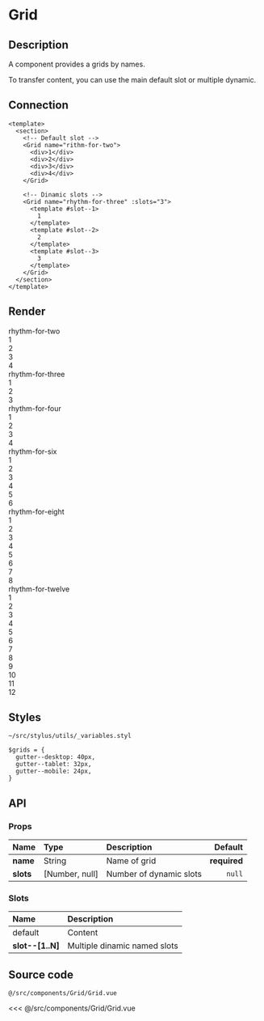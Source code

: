 # Grid

## Description

A component provides a grids by names.

To transfer content, you can use the main default slot or multiple dynamic.

## Connection

```vue
<template>
  <section>
    <!-- Default slot -->  
    <Grid name="rithm-for-two">
      <div>1</div>
      <div>2</div>
      <div>3</div>
      <div>4</div>
    </Grid>
  
    <!-- Dinamic slots -->
    <Grid name="rhythm-for-three" :slots="3">
      <template #slot--1>
        1
      </template>
      <template #slot--2>
        2
      </template>
      <template #slot--3>
        3
      </template>
    </Grid>
  </section>
</template>
```

## Render

<div class="test-block">
  <div class="test-name">rhythm-for-two</div>
  <Grid class="place" name="rhythm-for-two">
    <div class="block">1</div>
    <div class="block">2</div>
    <div class="block">3</div>
    <div class="block">4</div>
  </Grid>
</div>

<div class="test-block">
  <div class="test-name">rhythm-for-three</div>
  <Grid class="place" name="rhythm-for-three">
    <div class="block">1</div>
    <div class="block">2</div>
    <div class="block">3</div>
  </Grid>
</div>

<div class="test-block">
  <div class="test-name">rhythm-for-four</div>
  <Grid class="place" name="rhythm-for-four">
    <div class="block">1</div>
    <div class="block">2</div>
    <div class="block">3</div>
    <div class="block">4</div>
  </Grid>
</div>

<div class="test-block">
  <div class="test-name">rhythm-for-six</div>
  <Grid class="place" name="rhythm-for-six">
    <div class="block">1</div>
    <div class="block">2</div>
    <div class="block">3</div>
    <div class="block">4</div>
    <div class="block">5</div>
    <div class="block">6</div>
  </Grid>
</div>

<div class="test-block">
  <div class="test-name">rhythm-for-eight</div>
  <Grid class="place" name="rhythm-for-eight">
    <div class="block">1</div>
    <div class="block">2</div>
    <div class="block">3</div>
    <div class="block">4</div>
    <div class="block">5</div>
    <div class="block">6</div>
    <div class="block">7</div>
    <div class="block">8</div>
  </Grid>
</div>

<div class="test-block">
  <div class="test-name">rhythm-for-twelve</div>
  <Grid class="place" name="rhythm-for-twelve">
    <div class="block block--small">1</div>
    <div class="block block--small">2</div>
    <div class="block block--small">3</div>
    <div class="block block--small">4</div>
    <div class="block block--small">5</div>
    <div class="block block--small">6</div>
    <div class="block block--small">7</div>
    <div class="block block--small">8</div>
    <div class="block block--small">9</div>
    <div class="block block--small">10</div>
    <div class="block block--small">11</div>
    <div class="block block--small">12</div>
  </Grid>
</div>

## Styles

<code class="nowrap">~/src/stylus/utils/_variables.styl</code>

```stylus
$grids = {
  gutter--desktop: 40px,
  gutter--tablet: 32px,
  gutter--mobile: 24px,
}
```

## API

### Props
| **Name** | **Type** | **Description** | **Default** |
| :------- | :------- | :-------------- | ----------: |
| **name** | String | Name of grid | **required** |
| **slots** | [Number, null] | Number of dynamic slots | `null` |

### Slots
| **Name** | **Description** |
| :------- | :-------------- |
| default | Content |
| **slot--[1..N]** | Multiple dinamic named slots |

## Source code

<code class="nowrap">@/src/components/Grid/Grid.vue</code>

<<< @/src/components/Grid/Grid.vue
